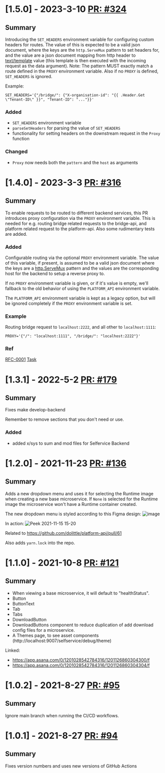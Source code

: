 # [1.5.0] - 2023-3-10 [PR: #324](https://github.com/dolittle/Studio/pull/324)
## Summary

Introducing the `SET_HEADERS` environment variable for configuring custom headers for routes. The value of this is expected to be a valid json document, where the keys are the `http.ServeMux` pattern to set headers for, and the value are a json document mapping from http header to [text/template](https://pkg.go.dev/text/template) value (this template is then executed with the incoming request as the data argument). Note: The pattern MUST exactly match a route defined in the `PROXY` environment variable. Also if no `PROXY` is defined, `SET_HEADERS` is ignored.

Example:
```
SET_HEADERS='{"/bridge/": {"X-organisation-id": "{{ .Header.Get \"Tenant-ID\" }}", "Tenant-ID": "..."}}'
```

### Added

- `SET_HEADERS` environment variable
- `parseSetHeaders` for parsing the value of `SET_HEADERS`
- functionality for setting headers on the downstream request in the `Proxy` function

### Changed

- `Proxy` now needs both the `pattern` and the `host` as arguments


# [1.4.0] - 2023-3-3 [PR: #316](https://github.com/dolittle/Studio/pull/316)
## Summary
To enable requests to be routed to different backend services, this PR introduces proxy configuration via the `PROXY` environment variable. This is needed for e.g. routing bridge related requests to the bridge-api, and platform related request to the platform-api. Also some rudimentary tests are added.

### Added

Configurable routing via the optional `PROXY` environment variable. The value of this variable, if present, is assumed to be a valid json document where the keys are a [http.ServeMux](https://pkg.go.dev/net/http#ServeMux) pattern and the values are the corresponding host for the backend to setup a reverse proxy to. 

If no `PROXY` environment variable is given, or if it's value is empty, we'll fallback to the old behavior of using the `PLATFORM_API` environment variable.

The `PLATFORM_API` environment variable is kept as a legacy option, but will be ignored completely if the `PROXY` environment variable is set.

### Example

Routing bridge request to `localhost:2222`, and all other to `localhost:1111`:
```
PROXY='{"/": "localhost:1111", "/bridge/": "localhost:2222"}'
```

### Ref
[RFC-0001](https://github.com/dolittle/rfcs/blob/main/0001_use_rest_in_studio.md)
[Task](https://app.asana.com/0/0/1203966934671264/f)


# [1.3.1] - 2022-5-2 [PR: #179](https://github.com/dolittle/Studio/pull/179)
## Summary

Fixes make develop-backend


Remember to remove sections that you don't need or use.

### Added

- added x/sys to sum and mod files for Selfervice Backend


# [1.2.0] - 2021-11-23 [PR: #136](https://github.com/dolittle/Studio/pull/136)
## Summary

Adds a new dropdown menu and uses it for selecting the Runtime image when creating a new base microservice. If `None` is selected for the Runtime image the microservice won't have a Runtime container created.

The new dropdown menu is styled according to this Figma design:
![image](https://user-images.githubusercontent.com/10163775/141797437-5b9ae903-da0b-4546-9a11-393d452fd5ac.png)

In action:
![Peek 2021-11-15 15-20](https://user-images.githubusercontent.com/10163775/141797722-56badbd9-706c-4b6f-9b88-6e1526bb8005.gif)

Related to https://github.com/dolittle/platform-api/pull/61

Also adds `yarn.lock` into the repo.


# [1.1.0] - 2021-10-8 [PR: #121](https://github.com/dolittle/Studio/pull/121)
## Summary
- When viewing a base microservice, it will default to "healthStatus".
- Button
- ButtonText
- Tab
- Tabs
- DownloadButton
- DownloadButtons component to reduce duplication of add download config files for a microservice.
- A Themes page, to see asset components (http://localhost:9007/selfservice/debug/theme)

Linked:
- https://app.asana.com/0/1201028542784316/1201126860304300/f
- https://app.asana.com/0/1201028542784316/1201126860304304/f


# [1.0.2] - 2021-8-27 [PR: #95](https://github.com/dolittle/Studio/pull/95)
## Summary

Ignore main branch when running the CI/CD workflows.


# [1.0.1] - 2021-8-27 [PR: #94](https://github.com/dolittle/Studio/pull/94)
## Summary

Fixes version numbers and uses new versions of GitHub Actions


